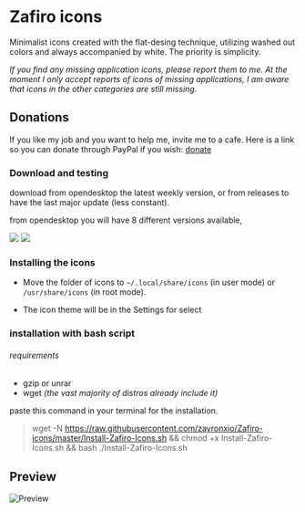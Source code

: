 
# Zafiro icons 
Minimalist icons created with the flat-desing technique, utilizing washed out colors and always accompanied by white. The priority is simplicity.

*If you find any missing application icons, please report them to me.
At the moment I only accept reports of icons of missing applications,
I am aware that icons in the other categories are still missing.*

## Donations
If you like my job and you want to help me, invite me to a cafe. Here is a link so you can donate through PayPal if you wish: [donate](https://www.paypal.me/zayronxio)

### Download and testing

download from opendesktop the latest weekly version, or from releases to have the last major update (less constant).

from opendesktop you will have 8 different versions available,

[<img src="https://i.imgur.com/SWAXdFr.png">](https://www.opendesktop.org/p/1209330/#files-panel) [<img src="https://i.imgur.com/gxX8nJ0.png">](https://github.com/zayronxio/Zafiro-icons/releases) 

### Installing the icons

   - Move the folder of icons to `~/.local/share/icons` (in user mode) or `/usr/share/icons` (in root mode).

   - The icon theme will be in the Settings for select

### installation with bash script
  
###### requirements
   - gzip or unrar
   - wget *(the vast majority of distros already include it)*

paste this command in your terminal for the installation.

>  wget -N https://raw.githubusercontent.com/zayronxio/Zafiro-icons/master/Install-Zafiro-Icons.sh && chmod +x Install-Zafiro-Icons.sh && bash ./Install-Zafiro-Icons.sh

## Preview

![Preview](https://raw.githubusercontent.com/zayronxio/Zafiro-icons/master/previews/demo-general2018.png)

